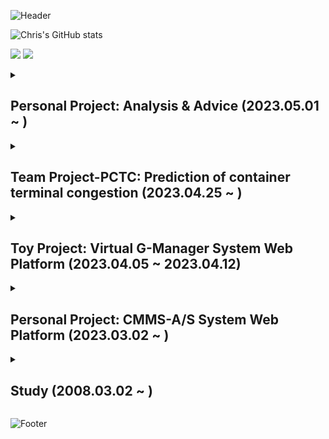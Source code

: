![Header](https://capsule-render.vercel.app/api?type=waving&color=276DC3&height=100&section=header)

![Chris's GitHub stats](https://github-readme-stats.vercel.app/api?username=ChrisEuristic&show_icons=true&theme=github_dark)

<img src="https://img.shields.io/badge/-eanair@kakao.com-3178C6?logo=mail.ru&logoColor=white"> <a href="https://open.kakao.com/o/sO6YhZcf" target="_blank"><img src="https://img.shields.io/badge/-Kakao Talk-FFCD00?logo=kakaotalk&logoColor=white"></a>


<details>
  <summary><h2>Personal Project: Analysis & Advice (2023.05.01 ~ )</h2></summary>
  
  ## Skill Stack
  #### Front Side: Web Page
  <img src="https://img.shields.io/badge/-Next.JS 13.4.2-000000?logo=next.js&logoColor=white"> 
  <img src="https://img.shields.io/badge/-React.JS 18.2.0-61DAFB?logo=react&logoColor=white">
  <img src="https://img.shields.io/badge/-VS Code 1.78.0-007ACC?logo=visual studio code&logoColor=white">

  #### Back Side - Database Server
  <img src="https://img.shields.io/badge/-Spring Boot 3.0.5-6DB33F?logo=spring boot&logoColor=white">
  <img src="https://img.shields.io/badge/-JDK 17-FF2222?logo=openjdk&logoColor=white">
  <img src="https://img.shields.io/badge/-STS 4.18.0-6DB33F?logo=spring&logoColor=white">
  <img src="https://img.shields.io/badge/-Maven-C71A36?logo=apache maven&logoColor=white">
  <img src="https://img.shields.io/badge/-MySQL-4479A1?logo=mysql&logoColor=white">
  
  #### Chat Model
  <img src="https://img.shields.io/badge/-ChatGPT 3.5 Turbo-75a99c"> 

<br><br><br><br>
</details>


<details>
  <summary><h2>Team Project-PCTC: Prediction of container terminal congestion (2023.04.25 ~ )</h2></summary>
  
  ## Skill Stack
  #### Front Side: Web Page
  <img src="https://img.shields.io/badge/-Next.JS 13.4.2-000000?logo=next.js&logoColor=white"> 
  <img src="https://img.shields.io/badge/-TypeScript 5.0.4-3178C6?logo=typescript&logoColor=white"> 
  <img src="https://img.shields.io/badge/-Tailwind 3.3.2-06B6D4?logo=tailwindcss&logoColor=white"> 
  <img src="https://img.shields.io/badge/-VS Code 1.78.0-007ACC?logo=visual studio code&logoColor=white">

  #### Back Side - Database Server
  <img src="https://img.shields.io/badge/-Spring Boot 3.0.5-6DB33F?logo=spring boot&logoColor=white">
  <img src="https://img.shields.io/badge/-JDK 17-FF2222?logo=openjdk&logoColor=white">
  <img src="https://img.shields.io/badge/-STS 4.18.0-6DB33F?logo=spring&logoColor=white">
  <img src="https://img.shields.io/badge/gradle-02303A?logo=gradle">
  <br>
  <img src="https://img.shields.io/badge/-H2-4479A1?logo=h2&logoColor=white">
  <img src="https://img.shields.io/badge/-MySQL-4479A1?logo=mysql&logoColor=white">
  
  #### Data Analysis & AI Modeling
  <img src="https://img.shields.io/badge/-Python 3.10.11-3776AB?logo=python&logoColor=white"> 
  <img src="https://img.shields.io/badge/-Flask 2.3.2-000000?logo=flask&logoColor=white"> 
  <img src="https://img.shields.io/badge/-TensorFlow-FF6F00?logo=tensorflow&logoColor=white"> 
  <img src="https://img.shields.io/badge/-Sciket learn-F7931E?logo=scikitlearn&logoColor=white"> 
  <img src="https://img.shields.io/badge/-VS Code 1.78.0-007ACC?logo=visual studio code&logoColor=white">

<br><br><br><br>
</details>


<details>
  <summary><h2>Toy Project: Virtual G-Manager System Web Platform (2023.04.05 ~ 2023.04.12)</h2></summary>
  
  ## Skill Stack
  #### Front Side: Monitoring
  <img src="https://img.shields.io/badge/-HTML5-E34F26?logo=html5&logoColor=white"> 
  <img src="https://img.shields.io/badge/-CSS3-1572B6?logo=css3&logoColor=white"> 
  <img src="https://img.shields.io/badge/-React.JS 18.2.0-61DAFB?logo=react&logoColor=white"> 
  <img src="https://img.shields.io/badge/-VS Code 1.77.0-007ACC?logo=visual studio code&logoColor=white">

  #### Back Side - Database Server
  <img src="https://img.shields.io/badge/-Spring Boot 3.0.5-6DB33F?logo=spring boot&logoColor=white">
  <img src="https://img.shields.io/badge/-JDK 17-FF2222?logo=openjdk&logoColor=white">
  <img src="https://img.shields.io/badge/-STS 4.18.0-6DB33F?logo=spring&logoColor=white">
  <img src="https://img.shields.io/badge/-Maven-C71A36?logo=apache maven&logoColor=white">
  <br>
  <img src="https://img.shields.io/badge/-MySQL-4479A1?logo=mysql&logoColor=white">
  
  #### Back Side - Virtual Manager
  <img src="https://img.shields.io/badge/-Python 3.11.2-3776AB?logo=python&logoColor=white">
  <img src="https://img.shields.io/badge/-VS Code 1.77.0-007ACC?logo=visual studio code&logoColor=white">

<br><br><br><br>
</details>


<details>
  <summary><h2>Personal Project: CMMS-A/S System Web Platform (2023.03.02 ~ )</h2></summary>
  
  ## Skill Stack
  #### Front Side
  <img src="https://img.shields.io/badge/-HTML5-E34F26?logo=html5&logoColor=white"> 
  <img src="https://img.shields.io/badge/-CSS3-1572B6?logo=css3&logoColor=white"> 
  <img src="https://img.shields.io/badge/-React.JS 18.2.0-61DAFB?logo=react&logoColor=white"> 
  <img src="https://img.shields.io/badge/-TypeScript 5.0.2-3178C6?logo=typescript&logoColor=white"> 
  <img src="https://img.shields.io/badge/-VS Code 1.77.0-007ACC?logo=visual studio code&logoColor=white">

  #### Back Side - Main Server
  <img src="https://img.shields.io/badge/-Spring Boot 3.0.5-6DB33F?logo=spring boot&logoColor=white">
  <img src="https://img.shields.io/badge/-JDK 17-FF2222?logo=openjdk&logoColor=white">
  <img src="https://img.shields.io/badge/-STS 4.18.0-6DB33F?logo=spring&logoColor=white">
  <img src="https://img.shields.io/badge/-Maven-C71A36?logo=apache maven&logoColor=white">
  
  <br>
  <img src="https://img.shields.io/badge/-MySQL-4479A1?logo=mysql&logoColor=white">
  
  #### Back Side - Local Server
  <img src="https://img.shields.io/badge/-Node.js-339933?logo=node.js&logoColor=white"> 
  <img src="https://img.shields.io/badge/-Express.js-000000?logo=express&logoColor=white"> 
  <img src="https://img.shields.io/badge/-MySQL-4479A1?logo=mysql&logoColor=white">
  
  #### Physical Computing
  <img src="https://img.shields.io/badge/-Raspberry Pi-A22846?logo=raspberry pi&logoColor=white"> 
  <img src="https://img.shields.io/badge/-C-A8B9CC?logo=c&logoColor=white">
  
  #### Mobile App
  <img src="https://img.shields.io/badge/-Flutter-02569B?logo=flutter&logoColor=white">
  
  #### Design Tools
  <img src="https://img.shields.io/badge/-Adobe Photoshop-31A8FF?logo=adobe photoshop&logoColor=white"> 
  <img src="https://img.shields.io/badge/-Adobe Lightroom-31A8FF?logo=adobe lightroom&logoColor=white"> 
  <img src="https://img.shields.io/badge/-Figma-F24E1E?logo=figma&logoColor=white">

<br><br><br><br>
</details>

<details>
  <summary><h2>Study (2008.03.02 ~ )</h2></summary>

  #### Mobile App
  <img src="https://img.shields.io/badge/-Flutter-02569B?logo=flutter&logoColor=white">

  #### Front
  <img src="https://img.shields.io/badge/-HTML5-E34F26?logo=html5&logoColor=white"> 
  <img src="https://img.shields.io/badge/-CSS3-1572B6?logo=css3&logoColor=white"> 
  <img src="https://img.shields.io/badge/-Vanilla JS-F7DF1E?logo=javascript&logoColor=white"> 
  <img src="https://img.shields.io/badge/-React.JS-61DAFB?logo=react&logoColor=white"> 
  <img src="https://img.shields.io/badge/-TypeScript-3178C6?logo=typescript&logoColor=white"> 
  <img src="https://img.shields.io/badge/-React.TSX-3178C6?logo=react&logoColor=white">

  #### Back
  <img src="https://img.shields.io/badge/-Java-FF2222?logo=openjdk&logoColor=white"> 
  <img src="https://img.shields.io/badge/-Spring Boot-6DB33F?logo=spring boot&logoColor=white"> 
  <img src="https://img.shields.io/badge/-MySQL-4479A1?logo=mysql&logoColor=white"> 
  <img src="https://img.shields.io/badge/-Node.js-339933?logo=node.js&logoColor=white"> 
  <img src="https://img.shields.io/badge/-Express.js-000000?logo=express&logoColor=white">

  #### Data Science
  <img src="https://img.shields.io/badge/-Python-3776AB?logo=python&logoColor=white"> 
  <img src="https://img.shields.io/badge/-TensorFlow-FF6F00?logo=tensorflow&logoColor=white"> 
  <img src="https://img.shields.io/badge/-R-276DC3?logo=r&logoColor=white">

  #### Design
  <img src="https://img.shields.io/badge/-Adobe Photoshop-31A8FF?logo=adobe photoshop&logoColor=white"> 
  <img src="https://img.shields.io/badge/-Adobe Lightroom-31A8FF?logo=adobe lightroom&logoColor=white"> 
  <img src="https://img.shields.io/badge/-Figma-F24E1E?logo=figma&logoColor=white">

  #### Office
  <img src="https://img.shields.io/badge/-MS Excel-217346?logo=microsoft excel&logoColor=white"> 
  <img src="https://img.shields.io/badge/-MS Access-A4373A?logo=microsoft access&logoColor=white"> 
  <img src="https://img.shields.io/badge/-MS Outlook-0078D4?logo=microsoft outlook&logoColor=white"> 
  <img src="https://img.shields.io/badge/-MS Visio-3955A3?logo=microsoft visio&logoColor=white">

  #### Game Engine
  <img src="https://img.shields.io/badge/-Unity 2D-FFFFFF?logo=unity&logoColor=black">

  #### Physical Computing
  <img src="https://img.shields.io/badge/-Raspberry Pi-A22846?logo=raspberry pi&logoColor=white"> 
  <img src="https://img.shields.io/badge/-C-A8B9CC?logo=c&logoColor=white">

</details>

![Footer](https://capsule-render.vercel.app/api?type=waving&color=auto&height=100&section=footer)
